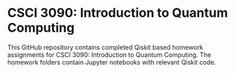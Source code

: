 # CSCI 3090: Introduction to Quantum Computing

This GitHub repository contains completed Qiskit based homework assignments for CSCI 3090: Introduction to Quantum Computing. The homework folders contain Jupyter notebooks with relevant Qiskit code.

